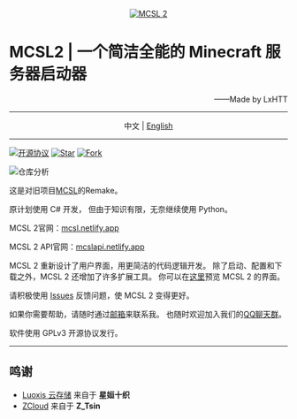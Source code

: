 <p align="center">
<a href="https://mcsl.netlify.app" target="_blank"><img alt="MCSL 2" src="https://s3.bmp.ovh/imgs/2023/03/21/5afb21934bd980ab.png"/></a>
</p>

# MCSL2   |   一个简洁全能的 Minecraft 服务器启动器

<p align="right">
——Made by LxHTT
</p>

___

<p align="center">
中文  |  <a href="https://github.com/LxHTT/MCSL2/blob/master/README_EN.md" target="_blank">English</a>
</p>

___
[![](https://img.shields.io/github/license/LxHTT/MCSL2 "开源协议")](https://github.com/LxHTT/MCSL2/blob/master/LICENSE)
[![](https://img.shields.io/github/stars/LxHTT/MCSL2 "Star")](https://github.com/LxHTT/MCSL2/stargazers)
[![](https://img.shields.io/github/forks/LxHTT/MCSL2 "Fork")](https://github.com/LxHTT/MCSL2/forks)

![](https://repobeats.axiom.co/api/embed/869c25f269efec38ff69088fca0dc7aba2de63bf.svg "仓库分析")

这是对旧项目[MCSL](https://github.com/LxHTT/MCSL)的Remake。

原计划使用 C# 开发，
但由于知识有限，无奈继续使用 Python。

MCSL 2官网：[mcsl.netlify.app](https://mcsl.netlify.app)

MCSL 2 API官网：[mcslapi.netlify.app](https://mcslapi.netlify.app/)

MCSL 2 重新设计了用户界面，用更简洁的代码逻辑开发。
除了启动、配置和下载之外，MCSL 2 还增加了许多扩展工具。
你可以在[这里](https://mcsl.netlify.app/preview)预览 MCSL 2 的界面。

请积极使用 [Issues](https://github.com/LxHTT/MCSL2/issues) 反馈问题，使 MCSL 2 变得更好。

如果你需要帮助，请随时通过[邮箱](mailto:lxhtz.dl@qq.com)来联系我。
也随时欢迎加入我们的[QQ聊天群](https://jq.qq.com/?k=b6NlRcJn)。

软件使用 GPLv3 开源协议发行。
___
## 鸣谢

- [Luoxis 云存储](https://www.df100.ltd) 来自于 **星姮十织**
- [ZCloud](https://ztsin.cn/) 来自于 **Z_Tsin**

